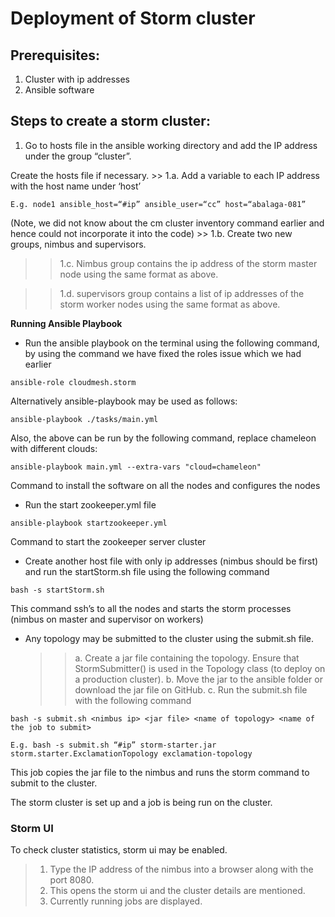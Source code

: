 # Deployment of Storm cluster 

## Prerequisites:
1. Cluster with ip addresses
2. Ansible software

## Steps to create a storm cluster:
1. Go to hosts file in the ansible working directory and add the IP address under the group “cluster”. 

Create the hosts file if necessary.
	>> 1.a. Add a variable to each IP address with the host name under ‘host’

```
E.g. node1 ansible_host=“#ip” ansible_user=“cc” host=“abalaga-081”
```
(Note, we did not know about the cm cluster inventory command earlier and hence could not incorporate it into the code)
	>> 1.b. Create two new groups, nimbus and supervisors.

>> 1.c. Nimbus group contains the ip address of the storm master node using the same format as above.

   >> 1.d. supervisors group contains a list of ip addresses of the storm worker nodes using the same format as above.

__Running Ansible Playbook__

*  Run the ansible playbook on the terminal using the following command, by using the command we have fixed the roles issue which we had earlier
```
ansible-role cloudmesh.storm
```
Alternatively  ansible-playbook may be used as follows:
```
ansible-playbook ./tasks/main.yml
```
Also, the above can be run by the following command, replace chameleon with different clouds:
```
ansible-playbook main.yml --extra-vars "cloud=chameleon"
```
Command to install the software on all the nodes and configures the nodes

* Run the start zookeeper.yml file
```
ansible-playbook startzookeeper.yml
```
Command to start the zookeeper server cluster

* Create another host file with only ip addresses (nimbus should be first) and run the startStorm.sh file using the following command
```
bash -s startStorm.sh
```
This command ssh’s to all the nodes and starts the storm processes (nimbus on master and supervisor on workers)

* Any topology may be submitted to the cluster using the submit.sh file.
	>> a. Create a jar file containing the topology. Ensure that StormSubmitter() is used in the Topology class (to deploy on a production cluster).
	b. Move the jar to the ansible folder or download the jar file on GitHub.
	c. Run the submit.sh file with the following command
```
bash -s submit.sh <nimbus ip> <jar file> <name of topology> <name of the job to submit>
```
```
E.g. bash -s submit.sh “#ip” storm-starter.jar storm.starter.ExclamationTopology exclamation-topology
```
This job copies the jar file to the nimbus and runs the storm command to submit to the cluster.

The storm cluster is set up and a job is being run on the cluster.

### Storm UI
To check cluster statistics, storm ui may be enabled.
> 1. Type the IP address of the nimbus into a browser along with the port 8080.
> 2. This opens the storm ui and the cluster details are mentioned.
> 3. Currently running jobs are displayed.

